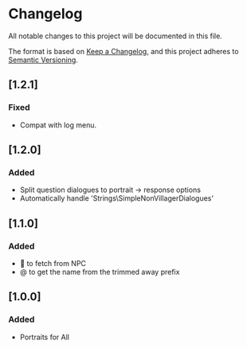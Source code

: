 # Changelog

All notable changes to this project will be documented in this file.

The format is based on [Keep a Changelog](https://keepachangelog.com/en/1.1.0/), and this project adheres to [Semantic Versioning](https://semver.org/spec/v2.0.0.html).

## [1.2.1]

### Fixed

- Compat with log menu.

## [1.2.0]

### Added

- Split question dialogues to portrait -> response options
- Automatically handle 'Strings\\SimpleNonVillagerDialogues'

## [1.1.0]

### Added

- 🎣 to fetch from NPC
- @ to get the name from the trimmed away prefix

## [1.0.0]

### Added

- Portraits for All
